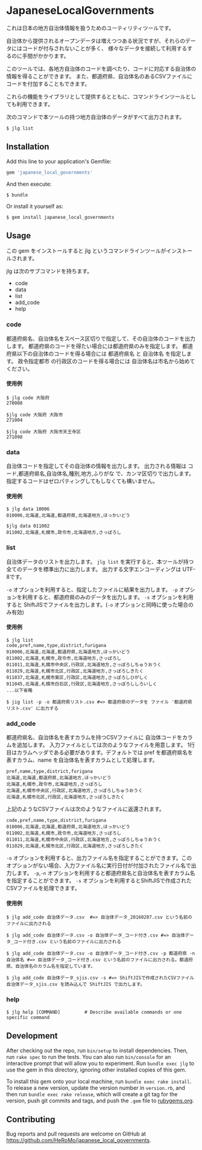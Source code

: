 # JapaneseLocalGovernments

これは日本の地方自治体情報を扱うためのユーティリティツールです。

自治体から提供されるオープンデータは増えつつある状況ですが、それらのデータにはコードが付与されないことが多く、
様々なデータを接続して利用するするのに手間がかかります。

このツールでは、各地方自治体のコードを調べたり、コードに対応する自治体の情報を得ることができます。
また、都道府県、自治体名のあるCSVファイルにコードを付加することもできます。

これらの機能をライブラリとして提供するとともに、コマンドラインツールとしても利用できます。

次のコマンドで本ツールの持つ地方自治体のデータがすべて出力されます。

    $ jlg list

## Installation

Add this line to your application's Gemfile:

```ruby
gem 'japanese_local_governments'
```

And then execute:

    $ bundle

Or install it yourself as:

    $ gem install japanese_local_governments

## Usage

この gem をインストールすると jlg というコマンドラインツールがインストールされます。

jlg は次のサブコマンドを持ちます。

- code
- data
- list
- add_code
- help

### code
都道府県名、自治体名をスペース区切りで指定して、その自治体のコードを出力します。
都道府県のコードを得たい場合には都道府県のみを指定します。
都道府県以下の自治体のコードを得る場合には 都道府県名 と 自治体名 を指定します。
政令指定都市 の行政区のコードを得る場合には 自治体名は市名から始めてください。

#### 使用例
    $ jlg code 大阪府
    270008
    
    $jlg code 大阪府 大阪市
    271004
    
    $jlg code 大阪府 大阪市天王寺区
    271098

### data
自治体コードを指定してその自治体の情報を出力します。
出力される情報は コード,都道府県名,自治体名,種別,地方,ふりがな で、カンマ区切りで出力します。
指定するコードはゼロパティングしてもしなくても構いません。

#### 使用例
    $ jlg data 10006
    010006,北海道,北海道,都道府県,北海道地方,ほっかいどう
    
    $jlg data 011002
    011002,北海道,札幌市,政令市,北海道地方,さっぽろし

### list
自治体データのリストを出力します。
`jlg list` を実行すると、本ツールが持つ全てのデータを標準出力に出力します。
出力する文字エンコーディングは UTF-8です。

`-o` オプションを利用すると、指定したファイルに結果を出力します。
`-p` オプションを利用すると、都道府県のみのデータを出力します。
`-s` オプションを利用すると ShiftJISでファイルを出力します。(`-o` オプションと同時に使った場合のみ有効)

#### 使用例
    $ jlg list
    code,pref,name,type,district,furigana
    010006,北海道,北海道,都道府県,北海道地方,ほっかいどう
    011002,北海道,札幌市,政令市,北海道地方,さっぽろし
    011011,北海道,札幌市中央区,行政区,北海道地方,さっぽろしちゅうおうく
    011029,北海道,札幌市北区,行政区,北海道地方,さっぽろしきたく
    011037,北海道,札幌市東区,行政区,北海道地方,さっぽろしひがしく
    011045,北海道,札幌市白石区,行政区,北海道地方,さっぽろししろいしく
    ...以下省略
    
    $ jig list -p -o 都道府県リスト.csv #=> 都道府県のデータを ファイル '都道府県リスト.csv' に出力する
    

### add_code
都道府県名、自治体名を表すカラムを持つCSVファイルに 自治体コードをカラムを追加します。
入力ファイルとしては次のようなファイルを用意します。 
1行目はカラムヘッダである必要があります。デフォルトでは pref を都道府県名を表すカラム、name を自治体名を表すカラムとして処理します。

    pref,name,type,district,furigana
    北海道,北海道,都道府県,北海道地方,ほっかいどう
    北海道,札幌市,政令市,北海道地方,さっぽろし
    北海道,札幌市中央区,行政区,北海道地方,さっぽろしちゅうおうく
    北海道,札幌市北区,行政区,北海道地方,さっぽろしきたく

上記のようなCSVファイルは次のようなファイルに返還されます。

    code,pref,name,type,district,furigana
    010006,北海道,北海道,都道府県,北海道地方,ほっかいどう
    011002,北海道,札幌市,政令市,北海道地方,さっぽろし
    011011,北海道,札幌市中央区,行政区,北海道地方,さっぽろしちゅうおうく
    011029,北海道,札幌市北区,行政区,北海道地方,さっぽろしきたく

`-o` オプションを利用すると、出力ファイル名を指定することができます。このオプションがない場合、入力ファイル名に実行日付が付加されたファイル名で出力します。
`-p`,`-n` オプションを利用すると都道府県名と自治体名を表すカラム名を指定することができます。
`-s` オプションを利用するとShiftJISで作成されたCSVファイルを処理できます。
#### 使用例
    $ jlg add_code 自治体データ.csv  #=> 自治体データ_20160207.csv という名前のファイルに出力される
    
    $ jlg add_code 自治体データ.csv -o 自治体データ_コード付き.csv #=> 自治体データ_コード付き.csv という名前のファイルに出力される
    
    $ jlg add_code 自治体データ.csv -o 自治体データ_コード付き.csv -p 都道府県 -n 自治体名 #=> 自治体データ_コード付き.csv という名前のファイルに出力される。都道府県、自治体名のカラム名を指定しています。

    $ jlg add_code 自治体データ_sjis.csv -s #=> ShiftJISで作成されたCSVファイル 自治体データ_sjis.csv を読み込んで ShiftJIS で出力します。
  
### help
    $ jlg help [COMMAND]         # Describe available commands or one specific command
  

## Development

After checking out the repo, run `bin/setup` to install dependencies. 
Then, run `rake spec` to run the tests. 
You can also run `bin/console` for an interactive prompt that will allow you to experiment. 
Run `bundle exec jlg` to use the gem in this directory, ignoring other installed copies of this gem.

To install this gem onto your local machine, run `bundle exec rake install`. 
To release a new version, update the version number in `version.rb`, 
and then run `bundle exec rake release`, which will create a git tag for the version, 
push git commits and tags, and push the `.gem` file to [rubygems.org](https://rubygems.org).

## Contributing

Bug reports and pull requests are welcome on GitHub at https://github.com/HeRoMo/japanese_local_governments.


